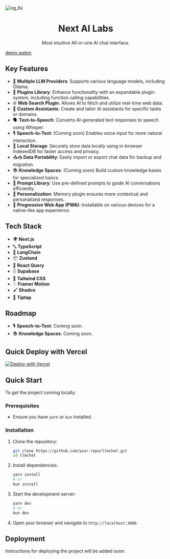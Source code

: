 ![og_6x](https://github.com/user-attachments/assets/4813a6b5-3294-4056-88bb-c536a45c220c)

<h1 align="center">Next AI Labs</h1>
<p align="center">Most intuitive All-in-one AI chat interface.</p>

[demo.webm](https://github.com/user-attachments/assets/d88afd50-ce19-4ca4-a1e3-44aa491178a1)

## Key Features

- 🧠 **Multiple LLM Providers**: Supports various language models, including Ollama.
- 🔌 **Plugins Library**: Enhance functionality with an expandable plugin system, including function calling capabilities.
- 🌐 **Web Search Plugin**: Allows AI to fetch and utilize real-time web data.
- 🤖 **Custom Assistants**: Create and tailor AI assistants for specific tasks or domains.
- 🗣️ **Text-to-Speech**: Converts AI-generated text responses to speech using Whisper.
- 🎙️ **Speech-to-Text**: (Coming soon) Enables voice input for more natural interaction.
- 💾 **Local Storage**: Securely store data locally using in-browser IndexedDB for faster access and privacy.
- 📤📥 **Data Portability**: Easily import or export chat data for backup and migration.
- 📚 **Knowledge Spaces**: (Coming soon) Build custom knowledge bases for specialized topics.
- 📝 **Prompt Library**: Use pre-defined prompts to guide AI conversations efficiently.
- 👤 **Personalization**: Memory plugin ensures more contextual and personalized responses.
- 📱 **Progressive Web App (PWA)**: Installable on various devices for a native-like app experience.

## Tech Stack

- 🌍 **Next.js**
- 🔤 **TypeScript**
- 🧩 **LangChain**
- 📦 **Zustand**
- 🔄 **React Query**
- 🗄️ **Supabase**
- 🎨 **Tailwind CSS**
- ✨ **Framer Motion**
- 🖌️ **Shadcn**
- 📝 **Tiptap**

## Roadmap

- 🎙️ **Speech-to-Text**: Coming soon.
- 📚 **Knowledge Spaces**: Coming soon.

## Quick Deploy with Vercel

[![Deploy with Vercel](https://vercel.com/button)](https://vercel.com/new/clone?repository-url=https%3A%2F%2Fgithub.com%2Ftrendy-design%2Fllmchat&env=JINA_API_KEY&envDescription=JINA_API_KEY&envLink=https%3A%2F%2Fjina.ai%2Freader&project-name=llmchat-clone)

## Quick Start

To get the project running locally:

### Prerequisites

- Ensure you have `yarn` or `bun` installed.

### Installation

1. Clone the repository:

   ```bash
   git clone https://github.com/your-repo/llmchat.git
   cd llmchat
   ```

2. Install dependencies:

   ```bash
   yarn install
   # or
   bun install
   ```

3. Start the development server:

   ```bash
   yarn dev
   # or
   bun dev
   ```

4. Open your browser and navigate to `http://localhost:3000`.

## Deployment

Instructions for deploying the project will be added soon.
